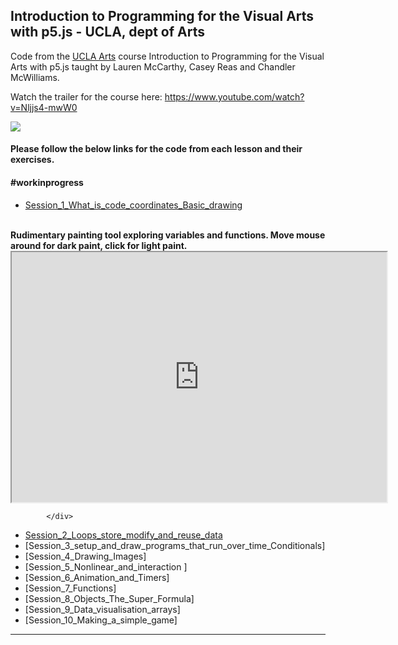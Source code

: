 
## Introduction to Programming for the Visual Arts with p5.js - UCLA, dept of Arts

Code from the [UCLA Arts](https://www.kadenze.com/courses/introduction-to-programming-for-the-visual-arts-with-p5-js/info) course Introduction to Programming for the Visual Arts with p5.js taught by Lauren McCarthy, Casey Reas and Chandler McWilliams.

Watch the trailer for the course here:
https://www.youtube.com/watch?v=Nljjs4-mwW0

<img src=./theshortcut_catalyst_logos.png>


#### Please follow the below links for the code from each lesson and their exercises.

#### #workinprogress



- [Session_1_What_is_code_coordinates_Basic_drawing](https://github.com/dtolonen/ucla_introduction_to_programming_for_the_visual_arts_with_p5js/tree/main/Session_1_What_is_code_coordinates_Basic_drawing)
<div id="wrap">
              <br><strong>Rudimentary painting tool exploring variables and functions. Move mouse around for dark paint,
                click for light paint.</strong>
              <iframe id="scaled-frame" src="https://openprocessing.org/sketch/1568081" width="600px"
                height="400px"></iframe>

            </div>
- [Session_2_Loops_store_modify_and_reuse_data ](https://github.com/dtolonen/The_Shortcut_Helsinki_Python_for_Data_Analysis/tree/Lesson_2_Conditional_statements_loops)
- [Session_3_setup_and_draw_programs_that_run_over_time_Conditionals]
- [Session_4_Drawing_Images]
- [Session_5_Nonlinear_and_interaction ]
- [Session_6_Animation_and_Timers]
- [Session_7_Functions]
- [Session_8_Objects_The_Super_Formula]
- [Session_9_Data_visualisation_arrays]
- [Session_10_Making_a_simple_game]



<hr/>




